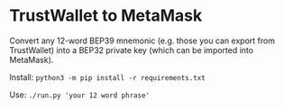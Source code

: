 # TrustWallet to MetaMask

Convert any 12-word BEP39 mnemonic (e.g. those you can export from TrustWallet)
into a BEP32 private key (which can be imported into MetaMask).

Install: `python3 -m pip install -r requirements.txt`

Use: `./run.py 'your 12 word phrase'`
